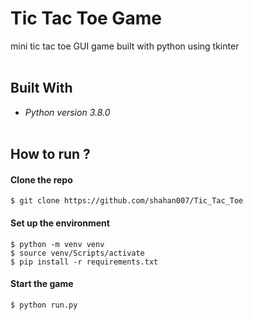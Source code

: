 # Tic Tac Toe Game
mini tic tac toe GUI game built with python using tkinter<br><br>

## Built With
- _Python version 3.8.0_<br><br>

## How to run ?

#### Clone the repo
```console
$ git clone https://github.com/shahan007/Tic_Tac_Toe
```

#### Set up the environment
```console
$ python -m venv venv
$ source venv/Scripts/activate
$ pip install -r requirements.txt
```

#### Start the game
```console
$ python run.py
```
